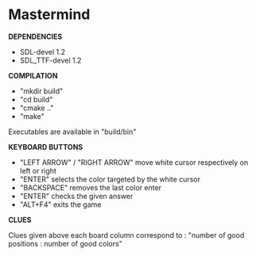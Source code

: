 # Mastermind

**DEPENDENCIES**

* SDL-devel 1.2
* SDL_TTF-devel 1.2

**COMPILATION**

* "mkdir build"
* "cd build"
* "cmake .."
* "make"

Executables are available in "build/bin"

**KEYBOARD BUTTONS**

* "LEFT ARROW" / "RIGHT ARROW" move white cursor respectively on left or right
* "ENTER" selects the color targeted by the white cursor
* "BACKSPACE" removes the last color enter
* "ENTER" checks the given answer
* "ALT+F4" exits the game
  
**CLUES**

Clues given above each board column correspond to : "number of good positions : number of good colors"
